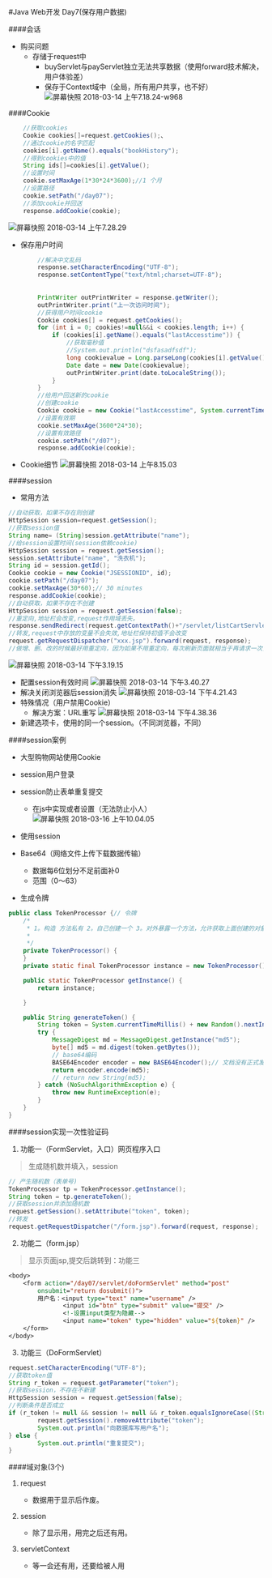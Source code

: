 #Java Web开发 Day7(保存用户数据)

####会话
- 购买问题
	- 存储于request中
		- buyServlet与payServlet独立无法共享数据（使用forward技术解决，用户体验差）
		- 保存于Context域中（全局，所有用户共享，也不好）
![屏幕快照 2018-03-14 上午7.18.24-w968](media/15209825713784/%E5%B1%8F%E5%B9%95%E5%BF%AB%E7%85%A7%202018-03-14%20%E4%B8%8A%E5%8D%887.18.24.png)

####Cookie

```java
	//获取cookies
	Cookie cookies[]=request.getCookies();、
	//通过cookie的名字匹配
	cookies[i].getName().equals("bookHistory");
	//得到cookies中的值
	String ids[]=cookies[i].getValue();
	//设置时间
	cookie.setMaxAge(1*30*24*3600);//1 个月
	//设置路径
	cookie.setPath("/day07");
	//添加cookie并回送
	response.addCookie(cookie);
```
![屏幕快照 2018-03-14 上午7.28.29](media/15209825713784/%E5%B1%8F%E5%B9%95%E5%BF%AB%E7%85%A7%202018-03-14%20%E4%B8%8A%E5%8D%887.28.29.png)

- 保存用户时间
	
```java
		//解决中文乱码
		response.setCharacterEncoding("UTF-8");
		response.setContentType("text/html;charset=UTF-8");
		
		
		PrintWriter outPrintWriter = response.getWriter();
		outPrintWriter.print("上一次访问时间");
		//获得用户时间cookie
		Cookie cookies[] = request.getCookies();
		for (int i = 0; cookies!=null&&i < cookies.length; i++) {
			if (cookies[i].getName().equals("lastAccesstime")) {
				//获取毫秒值
				//System.out.println("dsfasadfsdf");
				long cookievalue = Long.parseLong(cookies[i].getValue());
				Date date = new Date(cookievalue);
				outPrintWriter.print(date.toLocaleString());
			}
		}
		//给用户回送新的cookie
		//创建cookie
		Cookie cookie = new Cookie("lastAccesstime", System.currentTimeMillis()+"");
		//设置有效期
		cookie.setMaxAge(3600*24*30);
		//设置有效路径
		cookie.setPath("/d07");
		response.addCookie(cookie);
```

- Cookie细节
![屏幕快照 2018-03-14 上午8.15.03](media/15209825713784/%E5%B1%8F%E5%B9%95%E5%BF%AB%E7%85%A7%202018-03-14%20%E4%B8%8A%E5%8D%888.15.03.png)

####session
- 常用方法

```java
//自动获取，如果不存在则创建
HttpSession session=request.getSession();
//获取session值
String name= (String)session.getAttribute("name");
//给session设置时间(session依赖cookie)
HttpSession session = request.getSession();
session.setAttribute("name", "洗衣机");
String id = session.getId();
Cookie cookie = new Cookie("JSESSIONID", id);
cookie.setPath("/day07");
cookie.setMaxAge(30*60);// 30 minutes
response.addCookie(cookie);
//自动获取，如果不存在不创建
HttpSession session = request.getSession(false);
//重定向,地址栏会改变,request作用域丢失。
response.sendRedirect(request.getContextPath()+"/servlet/listCartServlet");
//转发,request中存放的变量不会失效,地址栏保持初值不会改变
request.getRequestDispatcher("xxx.jsp").forward(request, response);
//做增、删、改的时候最好用重定向，因为如果不用重定向，每次刷新页面就相当于再请求一次，就可能会做额外的操作，导致数据不对。
```
![屏幕快照 2018-03-14 下午3.19.15](media/15209825713784/%E5%B1%8F%E5%B9%95%E5%BF%AB%E7%85%A7%202018-03-14%20%E4%B8%8B%E5%8D%883.19.15.png)

- 配置session有效时间
![屏幕快照 2018-03-14 下午3.40.27](media/15209825713784/%E5%B1%8F%E5%B9%95%E5%BF%AB%E7%85%A7%202018-03-14%20%E4%B8%8B%E5%8D%883.40.27.png)
- 解决关闭浏览器后session消失
![屏幕快照 2018-03-14 下午4.21.43](media/15209825713784/%E5%B1%8F%E5%B9%95%E5%BF%AB%E7%85%A7%202018-03-14%20%E4%B8%8B%E5%8D%884.21.43.png)
- 特殊情况（用户禁用Cookie）
	- 解决方案：URL重写
	![屏幕快照 2018-03-14 下午4.38.36](media/15209825713784/%E5%B1%8F%E5%B9%95%E5%BF%AB%E7%85%A7%202018-03-14%20%E4%B8%8B%E5%8D%884.38.36.png)
- 新建选项卡，使用的同一个session。（不同浏览器，不同）

####session案例
- 大型购物网站使用Cookie
- session用户登录
- session防止表单重复提交
	- 在js中实现或者设置（无法防止小人）
	![屏幕快照 2018-03-16 上午10.04.05](media/15209825713784/%E5%B1%8F%E5%B9%95%E5%BF%AB%E7%85%A7%202018-03-16%20%E4%B8%8A%E5%8D%8810.04.05.png)
- 使用session

- Base64（网络文件上传下载数据传输）
	- 数据每6位划分不足前面补0
	- 范围（0～63）

- 生成令牌

```java
public class TokenProcessor {// 令牌
	/*
	 * 1。构造 方法私有 2。自己创建一个 3。对外暴露一个方法，允许获取上面创建的对象
	 * 
	 */
	private TokenProcessor() {
	}
	private static final TokenProcessor instance = new TokenProcessor();

	public static TokenProcessor getInstance() {
		return instance;

	}

	public String generateToken() {
		String token = System.currentTimeMillis() + new Random().nextInt() + "";
		try {
			MessageDigest md = MessageDigest.getInstance("md5");
			byte[] md5 = md.digest(token.getBytes());
			// base64编码
			BASE64Encoder encoder = new BASE64Encoder();// 文档没有正式发布
			return encoder.encode(md5);
			// return new String(md5);
		} catch (NoSuchAlgorithmException e) {
			throw new RuntimeException(e);
		}
	}
}
```

####session实现一次性验证码
1. 功能一（FormServlet，入口）网页程序入口
> 生成随机数并填入，session

```java
// 产生随机数（表单号)
TokenProcessor tp = TokenProcessor.getInstance();
String token = tp.generateToken();
//获取session并添加随机数
request.getSession().setAttribute("token", token);
//转发
request.getRequestDispatcher("/form.jsp").forward(request, response);
```

2. 功能二（form.jsp）
> 显示页面jsp,提交后跳转到：功能三

```jsp
<body>
	<form action="/day07/servlet/doFormServlet" method="post"
		onsubmit="return dosubmit()">
		用户名：<input type="text" name="username" /> 
			   <input id="btn" type="submit" value="提交" />
			   <!-设置input类型为隐藏-->
			   <input name="token" type="hidden" value="${token}" />
	</form>
</body>
```

3. 功能三（DoFormServlet）

```java
request.setCharacterEncoding("UTF-8");
//获取token值
String r_token = request.getParameter("token");
//获取session，不存在不新建
HttpSession session = request.getSession(false);
//判断条件是否成立
if (r_token != null && session != null && r_token.equalsIgnoreCase((String) session.getAttribute("token"))) {
		request.getSession().removeAttribute("token");
		System.out.println("向数据库写用户名");
} else {
		System.out.println("重复提交");
}
```



####域对象(3个)
1. request
	- 数据用于显示后作废。

2. session
	- 除了显示用，用完之后还有用。

3. servletContext 
	- 等一会还有用，还要给被人用

